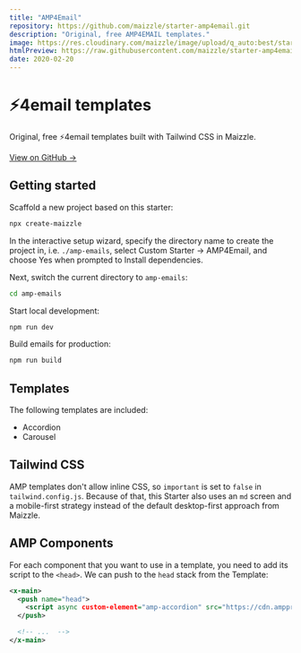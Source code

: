 ```yaml
---
title: "AMP4Email"
repository: https://github.com/maizzle/starter-amp4email.git
description: "Original, free AMP4EMAIL templates."
image: https://res.cloudinary.com/maizzle/image/upload/q_auto:best/starters/amp4email.jpg
htmlPreview: https://raw.githubusercontent.com/maizzle/starter-amp4email/master/build_production/carousel.html
date: 2020-02-20
---
```


# ⚡4email templates

Original, free ⚡4email templates built with Tailwind CSS in Maizzle.

[View on GitHub &rarr;](https://github.com/maizzle/starter-amp4email.git)

## Getting started

Scaffold a new project based on this starter:

```sh
npx create-maizzle
```

In the interactive setup wizard, specify the directory name to create the project in, i.e. `./amp-emails`, select Custom Starter → AMP4Email, and choose Yes when prompted to Install dependencies.

Next, switch the current directory to `amp-emails`:

```sh no-copy
cd amp-emails
```

Start local development:

```sh
npm run dev
```

Build emails for production:

```sh
npm run build
```

## Templates

The following templates are included:

- Accordion
- Carousel

## Tailwind CSS

AMP templates don't allow inline CSS, so `important` is set to `false`  in `tailwind.config.js`. Because of that, this Starter also uses an `md` screen and a mobile-first strategy instead of the default desktop-first approach from Maizzle.

## AMP Components

For each component that you want to use in a template, you need to add its script to the `<head>`. We can push to the `head` stack from the Template:

```xml [emails/accordion.html]
<x-main>
  <push name="head">
    <script async custom-element="amp-accordion" src="https://cdn.ampproject.org/v0/amp-accordion-0.1.js"></script>
  </push>

  <!-- ...  -->
</x-main>
```
